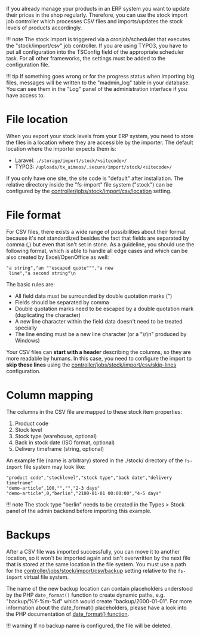 If you already manage your products in an ERP system you want to update their prices in the shop regularly. Therefore, you can use the stock import job controller which processes CSV files and imports/updates the stock levels of products accordingly.

!!! note
    The stock import is triggered via a cronjob/scheduler that executes the "stock/import/csv" job controller.
    If you are using TYPO3, you have to put all configuration into the TSConfig field of the appropriate scheduler task. For all other frameworks, the settings must be added to the configuration file.

!!! tip
    If something goes wrong or for the progress status when importing big files, messages will be written to the "madmin_log" table in your database. You can see them in the "Log" panel of the administration interface if you have access to.

# File location

When you export your stock levels from your ERP system, you need to store the files in a location where they are accessible by the importer. The default location where the importer expects them is:

* Laravel: `./storage/import/stock/<sitecode>/`
* TYPO3: `/uploads/tx_aimeos/.secure/import/stock/<sitecode>/`

If you only have one site, the site code is "default" after installation. The relative directory inside the "fs-import" file system ("stock") can be configured by the [controller/jobs/stock/import/csv/location](../config/controller-jobs/stock-import.md#location) setting.

# File format

For CSV files, there exists a wide range of possibilities about their format because it's not standardized besides the fact that fields are separated by comma (,) but even that isn't set in stone. As a guideline, you should use the following format, which is able to handle all edge cases and which can be also created by Excel/OpenOffice as well:

```
"a string","an ""escaped quote""","a new
 line","a second string"\n
```

The basic rules are:

* All field data must be surrounded by double quotation marks (")
* Fields should be separated by comma
* Double quotation marks need to be escaped by a double quotation mark (duplicating the character)
* A new line character within the field data doesn't need to be treated specially
* The line ending must be a new line character (or a "\r\n" produced by Windows)

Your CSV files can **start with a header** describing the columns, so they are more readable by humans. In this case, you need to configure the import to **skip these lines** using the [controller/jobs/stock/import/csv/skip-lines](../config/controller-jobs/stock-import.md#skip-lines) configuration.

# Column mapping

The columns in the CSV file are mapped to these stock item properties:

1. Product code
2. Stock level
3. Stock type (warehouse, optional)
4. Back in stock date (ISO format, optional)
5. Delivery timeframe (string, optional)

An example file (name is arbitrary) stored in the ./stock/ directory of the `fs-import` file system may look like:

```
"product code","stocklevel","stock type","back date","delivery timeframe"
"demo-article",100,"","","2-3 days"
"demo-article",0,"berlin","2100-01-01 00:00:00","4-5 days"
```

!!! note
    The stock type "berlin" needs to be created in the Types > Stock panel of the admin backend before importing this example.

# Backups

After a CSV file was imported successfully, you can move it to another location, so it won't be imported again and isn't overwritten by the next file that is stored at the same location in the file system. You must use a path for the [controller/jobs/stock/import/csv/backup](../config/controller-jobs/stock-import.md#backup) setting relative to the `fs-import` virtual file system.

The name of the new backup location can contain placeholders understood by the PHP `date_format()` function to create dynamic paths, e.g. "backup/%Y-%m-%d" which would create "backup/2000-01-01". For more information about the date_format() placeholders, please have a look into the PHP documentation of [date_format() function](https://www.php.net/manual/en/datetime.format.php).

!!! warning
    If no backup name is configured, the file will be deleted.
